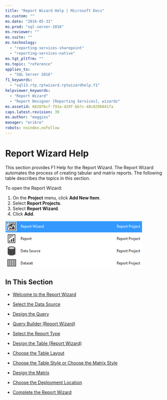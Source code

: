 ```yaml
---
title: "Report Wizard Help | Microsoft Docs"
ms.custom: ""
ms.date: "2016-05-31"
ms.prod: "sql-server-2016"
ms.reviewer: ""
ms.suite: ""
ms.technology: 
  - "reporting-services-sharepoint"
  - "reporting-services-native"
ms.tgt_pltfrm: ""
ms.topic: "reference"
applies_to: 
  - "SQL Server 2016"
f1_keywords: 
  - "sql13.rtp.rptwizard.rptwizardhelp.f1"
helpviewer_keywords: 
  - "Report Wizard"
  - "Report Designer [Reporting Services], wizards"
ms.assetid: 68287bcf-f91a-429f-bb7c-48c029b041fa
caps.latest.revision: 39
ms.author: "maggies"
manager: "erikre"
robots: noindex,nofollow
---
```

# Report Wizard Help
  This section provides F1 Help for the Report Wizard. The Report Wizard automates the process of creating tabular and matrix reports. The following table describes the topics in this section.  
  
 To open the Report Wizard:
 1. On the **Project** menu, click **Add New Item**. 
 2. Select **Report Projects**.
 3. Select **Report Wizard**.
 4. Click **Add**.
 
 ![ssrs_ssdt_selectproject](../a9retired/media/ssrs-ssdt-selectproject.png) 
  
## In This Section  
  
-   [Welcome to the Report Wizard](../a9retired/welcome-to-the-report-wizard.md)  
  
-   [Select the Data Source](../a9retired/select-the-data-source.md)  
  
-   [Design the Query](../a9retired/design-the-query.md)  
  
-   [Query Builder &#40;Report Wizard&#41;](../a9retired/query-builder-report-wizard.md)  
  
-   [Select the Report Type](../a9retired/select-the-report-type.md)  
  
-   [Design the Table &#40;Report Wizard&#41;](../a9retired/design-the-table-report-wizard.md)  
  
-   [Choose the Table Layout](../a9retired/choose-the-table-layout.md)  
  
-   [Choose the Table Style or Choose the Matrix Style](../a9retired/choose-the-table-style-or-choose-the-matrix-style.md)  
  
-   [Design the Matrix](../a9retired/design-the-matrix.md)  
  
-   [Choose the Deployment Location](../a9retired/choose-the-deployment-location.md)  
  
-   [Complete the Report Wizard](../a9retired/complete-the-report-wizard.md)  
  
  